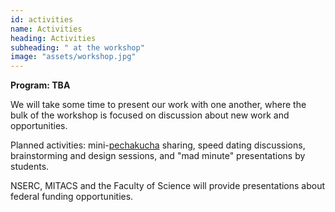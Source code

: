 ```yaml
---
id: activities
name: Activities
heading: Activities
subheading: " at the workshop"
image: "assets/workshop.jpg"
---
```


**Program: TBA**

We will take some time to present our work with one another, where the bulk of the workshop is focused on discussion about new work and opportunities.

Planned activities: mini-[pechakucha](https://www.pechakucha.org/) sharing, speed dating discussions, brainstorming and design sessions, and "mad minute" presentations by students.

NSERC, MITACS and the Faculty of Science will provide presentations about federal funding opportunities.